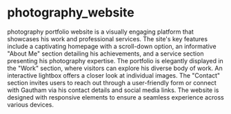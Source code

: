 # photography_website

photography portfolio website is a visually engaging platform that showcases his work and professional services. The site's key features include a captivating homepage with a scroll-down option, an informative "About Me" section detailing his achievements, and a service section presenting his photography expertise. The portfolio is elegantly displayed in the "Work" section, where visitors can explore his diverse body of work. An interactive lightbox offers a closer look at individual images. The "Contact" section invites users to reach out through a user-friendly form or connect with Gautham via his contact details and social media links. The website is designed with responsive elements to ensure a seamless experience across various devices.
